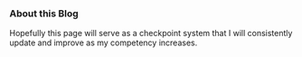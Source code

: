 ### About this Blog

Hopefully this page will serve as a checkpoint system that I will consistently update and improve as my competency increases.

